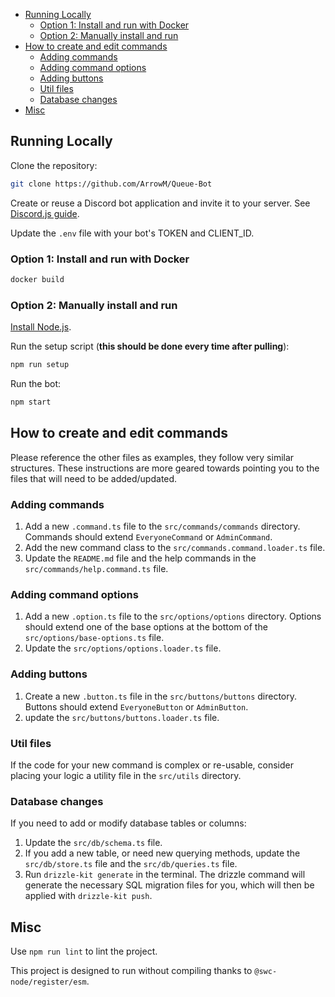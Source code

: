 <!-- TOC -->
  * [Running Locally](#running-locally)
    * [Option 1: Install and run with Docker](#option-1-install-and-run-with-docker)
    * [Option 2: Manually install and run](#option-2-manually-install-and-run)
  * [How to create and edit commands](#how-to-create-and-edit-commands)
    * [Adding commands](#adding-commands)
    * [Adding command options](#adding-command-options)
    * [Adding buttons](#adding-buttons)
    * [Util files](#util-files)
    * [Database changes](#database-changes)
  * [Misc](#misc)
<!-- TOC -->

## Running Locally

Clone the repository:

```bash
git clone https://github.com/ArrowM/Queue-Bot
```

Create or reuse a Discord bot application and invite it to your server.
See [Discord.js guide](https://discordjs.guide/preparations/setting-up-a-bot-application.html).

Update the `.env` file with your bot's TOKEN and CLIENT_ID.

### Option 1: Install and run with Docker

```bash
docker build
```

### Option 2: Manually install and run

[Install Node.js](https://nodejs.org/en/download/package-manager).

Run the setup script (**this should be done every time after pulling**):

```bash
npm run setup
```

Run the bot:

```bash
npm start
```

## How to create and edit commands

Please reference the other files as examples, they follow very similar structures. These instructions are more geared towards pointing you
to the files that will need to be added/updated.

### Adding commands

1. Add a new `.command.ts` file to the `src/commands/commands` directory. Commands should extend `EveryoneCommand` or `AdminCommand`.
2. Add the new command class to the `src/commands.command.loader.ts` file.
3. Update the `README.md` file and the help commands in the `src/commands/help.command.ts` file.

### Adding command options

1. Add a new `.option.ts` file to the `src/options/options` directory. Options should extend one of the base options at the bottom of
   the `src/options/base-options.ts` file.
2. Update the `src/options/options.loader.ts` file.

### Adding buttons

1. Create a new `.button.ts` file in the `src/buttons/buttons` directory. Buttons should extend `EveryoneButton` or `AdminButton`.
2. update the `src/buttons/buttons.loader.ts` file.

### Util files

If the code for your new command is complex or re-usable, consider placing your logic a utility file in the `src/utils` directory.

### Database changes

If you need to add or modify database tables or columns:

1. Update the `src/db/schema.ts` file.
2. If you add a new table, or need new querying methods, update the `src/db/store.ts` file and the `src/db/queries.ts` file.
3. Run `drizzle-kit generate` in the terminal. The drizzle command will generate the necessary SQL migration files for you, which will then
   be applied with `drizzle-kit push`.

## Misc

Use `npm run lint` to lint the project.

This project is designed to run without compiling thanks to `@swc-node/register/esm`.
